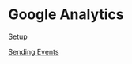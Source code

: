 # Google Analytics

[Setup](https://developers.google.com/analytics/devguides/collection/gtagjs)

[Sending Events](https://developers.google.com/analytics/devguides/collection/gtagjs/sending-data)